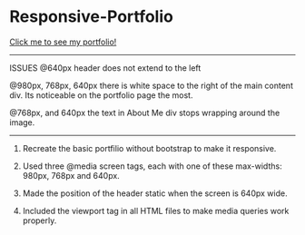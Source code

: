# Responsive-Portfolio

[Click me to see my portfolio!](https://legines.github.io/Responsive-Portfolio/)

----------------------------------------------------------------------------------------------------------------------------------------
ISSUES
  @640px header does not extend to the left
  
  @980px, 768px, 640px there is white space to the right of the main content div. Its noticeable on the portfolio page the most.
  
  @768px, and 640px the text in About Me div stops wrapping around the image.
  
----------------------------------------------------------------------------------------------------------------------------------------    

1. Recreate the basic portfilio without bootstrap to make it responsive.

1. Used three @media screen tags, each with one of these max-widths: 980px, 768px and  640px.

1. Made the position of the header static when the screen is 640px wide.

1. Included the viewport tag in all HTML files to make media queries work properly.

